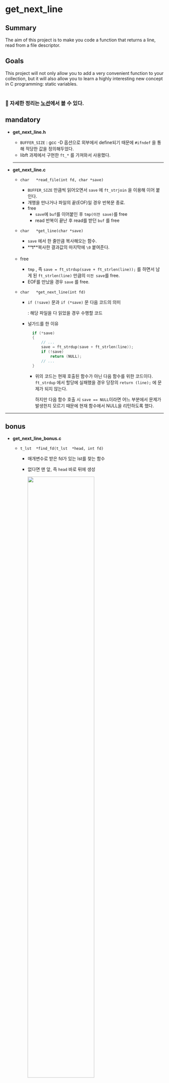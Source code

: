 # get_next_line
## Summary
The aim of this project is to make you code a function that returns a line,
read from a file descriptor.
</br>
## Goals
This project will not only allow you to add a very convenient function to your collection,
but it will also allow you to learn a highly interesting new concept in C programming:
static variables.
</br></br>
### :round_pushpin: 자세한 정리는 [노션](https://special-pigment-580.notion.site/get_next_line-3d4bcd288641410e9189f3b3fdc1dab9)에서 볼 수 있다.

## mandatory

- **get_next_line.h**

  - `BUFFER_SIZE` : gcc -D 옵션으로 외부에서 define되기 때문에 `#ifndef` 을 통해 적당한 값을 정의해두었다.
  - libft 과제에서 구현한 `ft_*` 를 가져와서 사용했다.

  ---

- **get_next_line.c**

  - `char	*read_file(int fd, char *save)`

    - `BUFFER_SIZE` 만큼씩 읽어오면서 `save` 에 `ft_strjoin` 을 이용해 이어 붙인다.
    - 개행을 만나거나 파일의 끝(EOF)일 경우 반복문 종료.
    - free
      - `save`에 `buf`를 이어붙인 후 `tmp(이전 save)`를 free
      - read 반복이 끝난 후 read를 받던 `buf` 를 free

  - `char	*get_line(char *save)`

    - `save` 에서 한 줄만큼 복사해오는 함수.
    - **❗**복사한 결과값의 마지막에 `\0`  붙여준다.

  - free

    - `tmp` , 즉 `save = ft_strdup(save + ft_strlen(line));` 를 하면서 남게 된 `ft_strlen(line)` 만큼의 `이전 save`를 free.
    - EOF를 만났을 경우 `save` 를 free.

  - `char	*get_next_line(int fd)`

    - `if (!save)` 문과 `if (*save)` 문 다음 코드의 의미

      : 해당 파일을 다 읽었을 경우 수행할 코드

    - 널가드를 한 이유

      ```c
      	if (*save)
      	{
      		// ...
      		save = ft_strdup(save + ft_strlen(line));
      		if (!save)
      			return (NULL);
      		// ...
      	}
      ```

      - 위의 코드는 현재 호출된 함수가 아닌 다음 함수를 위한 코드이다. `ft_strdup` 에서 할당에 실패했을 경우 당장의 `return (line);` 에 문제가 되지 않는다.

        하지만 다음 함수 호출 시 `save == NULL`이라면 어느 부분에서 문제가 발생한지 모르기 때문에 현재 함수에서 NULL을 리턴하도록 했다.

        

---



## bonus

- **get_next_line_bonus.c**

  - `t_lst	*find_fd(t_lst	*head, int fd)`

    - 매개변수로 받은 fd가 있는 lst를 찾는 함수

    - 없다면 맨 앞, 즉 `head` 바로 뒤에 생성

      <img width="70%" src="https://user-images.githubusercontent.com/65652094/147246085-2ffc8282-433a-4f9f-a84e-1fd06944b548.gif"> </br>
      ```c
      lst->fd = fd;
      	lst->prev = head;
      	lst->next = head->next;
      	if (head->next)
      		head->next->prev = lst;
      	head->next = lst;
      	lst->save = NULL;
      ```

      - head를 만든 이유

        : node를 삭제하고 이어붙일 때 편리하다.

      - new node를 연결리스트 맨 뒤가 아닌 head 뒤에 붙인 이유

        : 연결리스트 맨 뒤에 붙인다면 `lst->prev = head;` 와 같이 간단한 코드로 해결되지 않고 맨 뒤 lst를 담을 tmp 구조체 변수가 하나 더 필요해진다.

        코드의 간결성을 위해 위와 같이 구현했다.

  - `char	*read_file(int fd, char *save)`

    - mandatory의 `read_file` 함수와 같다.

  - `char	*get_line(char *save)`

    - mandatory의 `get_line` 함수와 같다.

  - `char	*return_line(t_lst	**tmp)`

    - 결과적으로 리턴할 line을 만드는 함수
    - 할당 실패 또는 EOF일 경우 ⇒ NULL 리턴
    - free
      - `save_tmp`, 즉 `lst->save = ft_strdup(lst->save + ft_strlen(line));` 를 하면서 남게 된 `ft_strlen(line)` 만큼의 `이전 lst→save` 를 free.

  - `char	*get_next_line(int fd)`

    - `line = return_line(&lst);` 에서 line == NULL인 경우

      : 할당 실패 또는 EOF ⇒ `lst`를 지우고 `lst→prev`와 `lst→next`를 이어야 함

      <img width="70%" src="https://user-images.githubusercontent.com/65652094/147246492-e2bd6f4c-b085-4e77-a0f1-348cb8eec7d3.gif"> </br>   
      ```c
      lst->prev->next = lst->next;
      		if (lst->next)
      			lst->next->prev = lst->prev;
      		free(lst);
      		lst = NULL;
      ```
